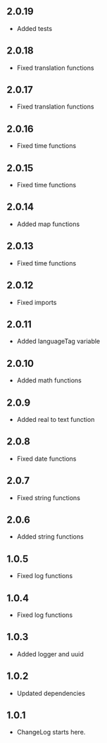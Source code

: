 ## 2.0.19

* Added tests

## 2.0.18

* Fixed translation functions

## 2.0.17

* Fixed translation functions

## 2.0.16

* Fixed time functions

## 2.0.15

* Fixed time functions

## 2.0.14

* Added map functions

## 2.0.13

* Fixed time functions

## 2.0.12

* Fixed imports

## 2.0.11

* Added languageTag variable

## 2.0.10

* Added math functions

## 2.0.9

* Added real to text function

## 2.0.8

* Fixed date functions

## 2.0.7

* Fixed string functions

## 2.0.6

* Added string functions

## 1.0.5

* Fixed log functions

## 1.0.4

* Fixed log functions

## 1.0.3

* Added logger and uuid

## 1.0.2

* Updated dependencies

## 1.0.1

* ChangeLog starts here.

